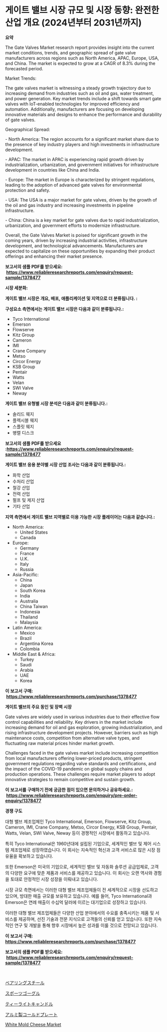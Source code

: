 <p><h1>게이트 밸브 시장 규모 및 시장 동향: 완전한 산업 개요 (2024년부터 2031년까지)</h1></p><p><strong>요약</strong></p>
<p><p>The Gate Valves Market research report provides insight into the current market conditions, trends, and geographic spread of gate valve manufacturers across regions such as North America, APAC, Europe, USA, and China. The market is expected to grow at a CAGR of 8.3% during the forecasted period.</p><p>Market Trends:</p><p>The gate valves market is witnessing a steady growth trajectory due to increasing demand from industries such as oil and gas, water treatment, and power generation. Key market trends include a shift towards smart gate valves with IoT-enabled technologies for improved efficiency and automation. Additionally, manufacturers are focusing on developing innovative materials and designs to enhance the performance and durability of gate valves.</p><p>Geographical Spread:</p><p>- North America: The region accounts for a significant market share due to the presence of key industry players and high investments in infrastructure development.</p><p>- APAC: The market in APAC is experiencing rapid growth driven by industrialization, urbanization, and government initiatives for infrastructure development in countries like China and India.</p><p>- Europe: The market in Europe is characterized by stringent regulations, leading to the adoption of advanced gate valves for environmental protection and safety.</p><p>- USA: The USA is a major market for gate valves, driven by the growth of the oil and gas industry and increasing investments in pipeline infrastructure.</p><p>- China: China is a key market for gate valves due to rapid industrialization, urbanization, and government efforts to modernize infrastructure.</p><p>Overall, the Gate Valves Market is poised for significant growth in the coming years, driven by increasing industrial activities, infrastructure development, and technological advancements. Manufacturers are expected to capitalize on these opportunities by expanding their product offerings and enhancing their market presence.</p></p>
<p><strong>보고서의 샘플 PDF를 받으세요: &nbsp;<a href="https://www.reliableresearchreports.com/enquiry/request-sample/1378477">https://www.reliableresearchreports.com/enquiry/request-sample/1378477</a></strong></p>
<p><strong>시장 세분화:</strong></p>
<p><strong> 게이트 밸브 시장은 개요, 배포, 애플리케이션 및 지역으로 더 분류됩니다. :</strong></p>
<p><strong>구성요소 측면에서는 게이트 밸브 시장은 다음과 같이 분류됩니다.:</strong></p>
<p><ul><li>Tyco International</li><li>Emerson</li><li>Flowserve</li><li>Kitz Group</li><li>Cameron</li><li>IMI</li><li>Crane Company</li><li>Metso</li><li>Circor Energy</li><li>KSB Group</li><li>Pentair</li><li>Watts</li><li>Velan</li><li>SWI Valve</li><li>Neway</li></ul></p>
<p><strong> 게이트 밸브 유형별 시장 분석은 다음과 같이 분류됩니다.:</strong></p>
<p><ul><li>솔리드 웨지</li><li>플렉시블 웨지</li><li>스플릿 웨지</li><li>병렬 디스크</li></ul></p>
<p><strong>보고서의 샘플 PDF를 받으세요 :<a href="https://www.reliableresearchreports.com/enquiry/request-sample/1378477">https://www.reliableresearchreports.com/enquiry/request-sample/1378477</a></strong></p>
<p><strong> 게이트 밸브 응용 분야별 시장 산업 조사는 다음과 같이 분류됩니다.:</strong></p>
<p><ul><li>화학 산업</li><li>수처리 산업</li><li>철강 산업</li><li>전력 산업</li><li>펄프 및 제지 산업</li><li>기타 산업</li></ul></p>
<p><strong>지역 측면에서 게이트 밸브 지역별로 이용 가능한 시장 플레이어는 다음과 같습니다.:</strong></p>
<p><ul>
    <li>
        North America:
        <ul>
            <li>United States</li>
            <li>Canada</li>
        </ul>
    </li>
    <li>
        Europe:
        <ul>
            <li>Germany</li>
            <li>France</li>
            <li>U.K.</li>
            <li>Italy</li>
            <li>Russia</li>
        </ul>
    </li>
    <li>
        Asia-Pacific:
        <ul>
            <li>China</li>
            <li>Japan</li>
            <li>South Korea</li>
            <li>India</li>
            <li>Australia</li>
            <li>China Taiwan</li>
            <li>Indonesia</li>
            <li>Thailand</li>
            <li>Malaysia</li>
        </ul>
    </li>
    <li>
        Latin America:
        <ul>
            <li>Mexico</li>
            <li>Brazil</li>
            <li>Argentina Korea</li>
            <li>Colombia</li>
        </ul>
    </li>
    <li>
        Middle East & Africa:
        <ul>
            <li>Turkey</li>
            <li>Saudi</li>
            <li>Arabia</li>
            <li>UAE</li>
            <li>Korea</li>
        </ul>
    </li>
    </ul></p>
<p><strong>이 보고서 구매: &nbsp;<a href="https://www.reliableresearchreports.com/purchase/1378477">https://www.reliableresearchreports.com/purchase/1378477</a></strong></p>
<p><strong>게이트 밸브의 주요 동인 및 장벽 시장</strong></p>
<p><p>Gate valves are widely used in various industries due to their effective flow control capabilities and reliability. Key drivers in the market include increasing demand for oil and gas exploration, growing industrialization, and rising infrastructure development projects. However, barriers such as high maintenance costs, competition from alternative valve types, and fluctuating raw material prices hinder market growth.</p><p>Challenges faced in the gate valves market include increasing competition from local manufacturers offering lower-priced products, stringent government regulations regarding valve standards and certifications, and the impact of the COVID-19 pandemic on global supply chains and production operations. These challenges require market players to adopt innovative strategies to remain competitive and sustain growth.</p></p>
<p><strong>이 보고서를 구매하기 전에 궁금한 점이 있으면 문의하거나 공유하세요.: &nbsp;<a href="https://www.reliableresearchreports.com/enquiry/pre-order-enquiry/1378477">https://www.reliableresearchreports.com/enquiry/pre-order-enquiry/1378477</a></strong></p>
<p><strong>경쟁 구도</strong></p>
<p><p>대형 밸브 제조업체인 Tyco International, Emerson, Flowserve, Kitz Group, Cameron, IMI, Crane Company, Metso, Circor Energy, KSB Group, Pentair, Watts, Velan, SWI Valve, Neway 등이 경쟁적인 시장에서 활동하고 있습니다. </p><p>특히 Tyco International은 1960년대에 설립된 기업으로, 세계적인 밸브 및 제어 시스템 제조업체로 성장하였습니다. 이 회사는 지속적인 혁신과 고객 서비스로 많은 시장 점유율을 확보하고 있습니다.</p><p>또한 Emerson은 미국의 기업으로, 세계적인 밸브 및 자동화 솔루션 공급업체로, 고객의 다양한 요구에 맞춘 제품과 서비스를 제공하고 있습니다. 이 회사는 오랜 역사와 경험을 토대로 안정적인 시장 성장을 이뤄내고 있습니다.</p><p>시장 규모 측면에서는 이러한 대형 밸브 제조업체들이 전 세계적으로 시장을 선도하고 있으며, 방대한 매출 규모를 보유하고 있습니다. 예를 들어, Tyco International과 Emerson은 연례 매출이 수십억 달러에 이르는 대기업으로 성장하고 있습니다.</p><p>이러한 대형 밸브 제조업체들은 다양한 산업 분야에서의 수요를 충족시키는 제품 및 서비스를 제공하며, 선진 기술과 전문 지식으로 고객들의 신뢰를 얻고 있습니다. 또한 지속적인 연구 및 개발을 통해 향후 시장에서 높은 성과를 이룰 것으로 전망되고 있습니다.</p></p>
<p><strong>이 보고서 구매: &nbsp; <a href="https://www.reliableresearchreports.com/purchase/1378477">https://www.reliableresearchreports.com/purchase/1378477</a></strong></p>
<p><strong>보고서의 샘플 PDF를 받으세요: &nbsp;<a href="https://www.reliableresearchreports.com/enquiry/request-sample/1378477">https://www.reliableresearchreports.com/enquiry/request-sample/1378477</a></strong><strong></strong></p>
<p>&nbsp;</p>
<p><p><a href="https://medium.com/@shade463/%E8%BB%B8%E5%8F%97%E9%8B%BC%E5%B8%82%E5%A0%B4-%E5%B8%82%E5%A0%B4cagr-%E5%B8%82%E5%A0%B4%E3%83%88%E3%83%AC%E3%83%B3%E3%83%89-%E3%81%8A%E3%82%88%E3%81%B3%E6%88%90%E9%95%B7%E6%88%A6%E7%95%A5%E3%81%AB%E5%AF%BE%E3%81%99%E3%82%8B%E6%B4%9E%E5%AF%9F-cef1d8b86a15">ベアリングスチール</a></p><p><a href="https://github.com/ksxzwxabcuynh011/Market-Research-Report-List-1/blob/main/6896289870.md">スポーツゴーグル</a></p><p><a href="https://github.com/mcbeesbxa270/Market-Research-Report-List-1/blob/main/2570337871.md">ティーライトキャンドル</a></p><p><a href="https://medium.com/@bl2501989/%E3%82%A2%E3%83%AB%E3%83%9F%E3%83%8B%E3%82%A6%E3%83%A0%E8%A3%BD%E3%81%AE%E5%86%B7%E5%8D%B4%E3%83%97%E3%83%AC%E3%83%BC%E3%83%88%E5%B8%82%E5%A0%B4%E3%81%AB%E9%96%A2%E3%81%99%E3%82%8B%E6%83%85%E5%A0%B1-%E5%B8%82%E5%A0%B4%E5%8B%95%E5%90%91-%E6%88%90%E9%95%B7-2024%E5%B9%B4%E3%81%8B%E3%82%892031%E5%B9%B4%E3%81%BE%E3%81%A7%E3%81%AE%E4%BA%88%E6%B8%AC-d5f9f6a2ef72">アルミ製コールドプレート</a></p><p><a href="https://view.publitas.com/reportprime-1/white-mold-cheese-market-growth-market-trends-covid-19-impact-and-forecasts-for-period-from-2024-2031/">White Mold Cheese Market</a></p></p>